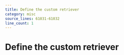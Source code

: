```yaml
---
title: Define the custom retriever
category: misc
source_lines: 61031-61032
line_count: 1
---
```


# Define the custom retriever
